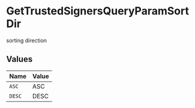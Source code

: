 # GetTrustedSignersQueryParamSortDir

sorting direction


## Values

| Name   | Value  |
| ------ | ------ |
| `ASC`  | ASC    |
| `DESC` | DESC   |